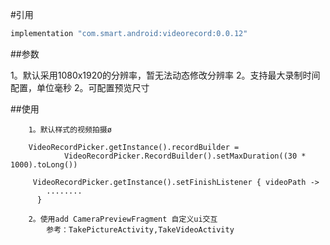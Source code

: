 

#引用
```groovy
implementation "com.smart.android:videorecord:0.0.12"
```

##参数

1。默认采用1080x1920的分辨率，暂无法动态修改分辨率
2。支持最大录制时间配置，单位毫秒
2。可配置预览尺寸

##使用

```
    1。默认样式的视频拍摄ø

    VideoRecordPicker.getInstance().recordBuilder =
            VideoRecordPicker.RecordBuilder().setMaxDuration((30 * 1000).toLong())

     VideoRecordPicker.getInstance().setFinishListener { videoPath ->
        ........
      }

    2。使用add CameraPreviewFragment 自定义ui交互
        参考：TakePictureActivity,TakeVideoActivity

```

